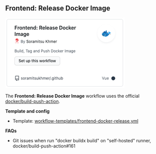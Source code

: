 ## Frontend: Release Docker Image

![frontend-docker-release](assets/frontend-docker-release.png)

The **Frontend: Release Docker Image** workflow uses the official [docker/build-push-action](https://github.com/docker/build-push-action#readme).

**Template and config**

- Template: [workflow-templates/frontend-docker-release.yml](https://github.com/soramitsukhmer/.github/blob/main/workflow-templates/frontend-docker-release.yml)

**FAQs**

- Git issues when run "docker buildx build" on "self-hosted" runner, docker/build-push-action#161

